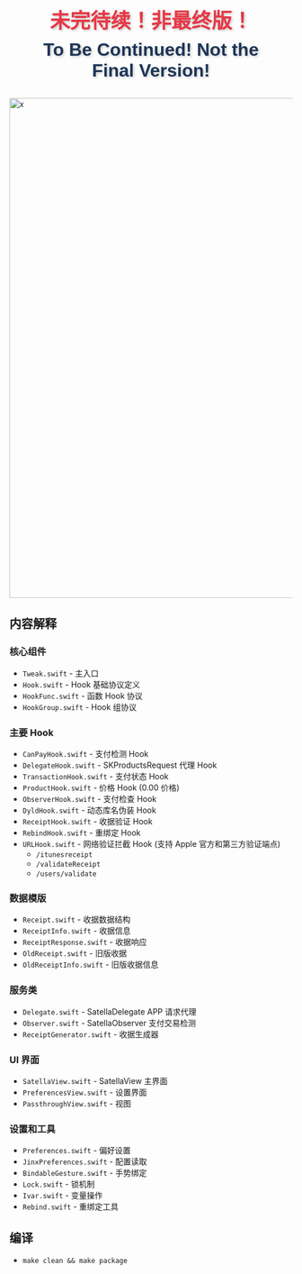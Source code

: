 <div style="text-align: center; font-family: 'Arial', sans-serif; color: #e63946; padding: 20px;">
  <h1 style="font-size: 36px; font-weight: bold; margin: 10px 0; text-shadow: 2px 2px 4px rgba(0,0,0,0.2);">
    未完待续！非最终版！
  </h1>
  <h1 style="font-size: 32px; font-weight: bold; color: #1d3557; margin: 10px 0; text-shadow: 2px 2px 4px rgba(0,0,0,0.2);">
  To Be Continued! Not the Final Version!
  </h1>
</div>

<img width="1154" height="888" alt="x" src="https://github.com/user-attachments/assets/736cb247-cc0a-4176-a93b-187d625a8a5b" />

## 内容解释

### 核心组件
- `Tweak.swift` - 主入口
- `Hook.swift` - Hook 基础协议定义
- `HookFunc.swift` - 函数 Hook 协议
- `HookGroup.swift` - Hook 组协议

### 主要 Hook
- `CanPayHook.swift` - 支付检测 Hook
- `DelegateHook.swift` - SKProductsRequest 代理 Hook
- `TransactionHook.swift` - 支付状态 Hook
- `ProductHook.swift` - 价格 Hook (0.00 价格)
- `ObserverHook.swift` - 支付检查 Hook
- `DyldHook.swift` - 动态库名伪装 Hook
- `ReceiptHook.swift` - 收据验证 Hook
- `RebindHook.swift` - 重绑定 Hook
- `URLHook.swift` - 网络验证拦截 Hook (支持 Apple 官方和第三方验证端点)
  - `/itunesreceipt`
  - `/validateReceipt`
  - `/users/validate`

### 数据模版
- `Receipt.swift` - 收据数据结构
- `ReceiptInfo.swift` - 收据信息
- `ReceiptResponse.swift` - 收据响应
- `OldReceipt.swift` - 旧版收据
- `OldReceiptInfo.swift` - 旧版收据信息

### 服务类
- `Delegate.swift` - SatellaDelegate APP 请求代理
- `Observer.swift` - SatellaObserver 支付交易检测
- `ReceiptGenerator.swift` - 收据生成器

### UI 界面
- `SatellaView.swift` - SatellaView 主界面
- `PreferencesView.swift` - 设置界面
- `PassthroughView.swift` - 视图

### 设置和工具
- `Preferences.swift` - 偏好设置
- `JinxPreferences.swift` - 配置读取
- `BindableGesture.swift` - 手势绑定
- `Lock.swift` - 锁机制
- `Ivar.swift` - 变量操作
- `Rebind.swift` - 重绑定工具



## 编译
- `make clean && make package`

